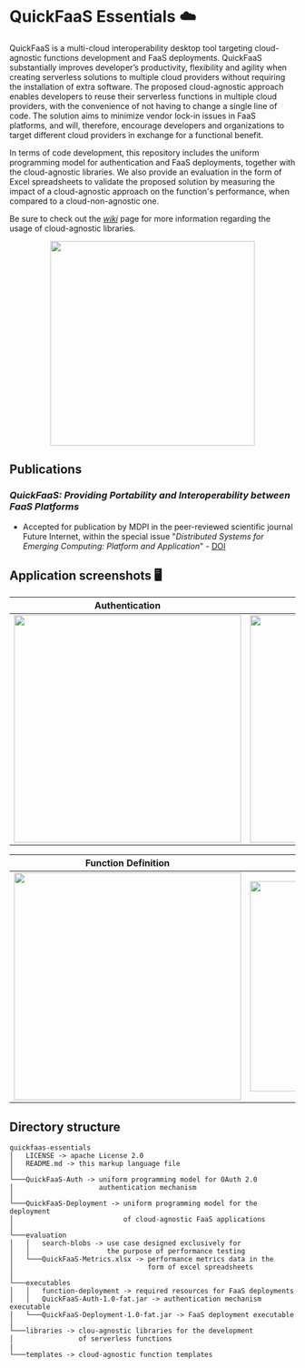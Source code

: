 # QuickFaaS Essentials ☁️

QuickFaaS is a multi-cloud interoperability desktop tool targeting cloud-agnostic functions development and FaaS deployments. QuickFaaS substantially improves developer’s productivity, flexibility and agility when creating serverless solutions to multiple cloud providers without requiring the installation of extra software. The proposed cloud-agnostic approach enables developers to reuse their serverless functions in multiple cloud providers, with the convenience of not having to change a single line of code. The solution aims to minimize vendor lock-in issues in FaaS platforms, and will, therefore, encourage developers and organizations to target different cloud providers in exchange for a functional benefit.

In terms of code development, this repository includes the uniform programming model for authentication and FaaS deployments, together with the cloud-agnostic libraries. We also provide an evaluation in the form of Excel spreadsheets to validate the proposed solution by measuring the impact of a cloud-agnostic approach on the function's performance, when compared to a cloud-non-agnostic one.

Be sure to check out the [_wiki_](https://github.com/Pexers/quickfaas-essentials/wiki) page for more information regarding the usage of cloud-agnostic libraries.

<p align="center">
  <img src="https://user-images.githubusercontent.com/47757441/185813592-ed461efa-2c40-4d43-9024-d2cf3fc13324.png" width="360">
</p>

## Publications
### _QuickFaaS: Providing Portability and Interoperability between FaaS Platforms_
- Accepted for publication by MDPI in the peer-reviewed scientific journal Future Internet, within the special issue "_Distributed Systems for Emerging Computing: Platform and Application_" - [DOI](https://doi.org/10.3390/fi14120360)

## Application screenshots 🖥️
Authentication|Function Configuration|
:-------------------------:|:-------------------------:|
<img src="https://user-images.githubusercontent.com/47757441/205137934-11ec91ac-b44b-4f80-9d4f-4297a94ce34a.PNG" width="400">|<img src="https://user-images.githubusercontent.com/47757441/205140141-8e12eebd-2e0d-473b-bc2c-553c929e125a.PNG" width="400">|

Function Definition|FaaS Deployment|
:-------------------------:|:-------------------------:|
<img src="https://user-images.githubusercontent.com/47757441/205137982-ffd7c199-7cd3-4f50-a8d3-ad6607cd2378.PNG" width="400">|<img src="https://user-images.githubusercontent.com/47757441/205138397-35c2221c-f851-4f5f-8b8c-18bf68b682e8.PNG" width="370">|

## Directory structure
```
quickfaas-essentials
│   LICENSE -> apache License 2.0 
│   README.md -> this markup language file
│
└───QuickFaaS-Auth -> uniform programming model for OAuth 2.0
│                     authentication mechanism
│
└───QuickFaaS-Deployment -> uniform programming model for the deployment
│                           of cloud-agnostic FaaS applications
│   
└───evaluation
│   │   search-blobs -> use case designed exclusively for
│   │                   the purpose of performance testing
│   └───QuickFaaS-Metrics.xlsx -> performance metrics data in the
│                                 form of excel spreadsheets
│   
└───executables
│   │   function-deployment -> required resources for FaaS deployments
│   │   QuickFaaS-Auth-1.0-fat.jar -> authentication mechanism executable
│   └───QuickFaaS-Deployment-1.0-fat.jar -> FaaS deployment executable
│
└───libraries -> clou-agnostic libraries for the development
│                of serverless functions
|
└───templates -> cloud-agnostic function templates
```
